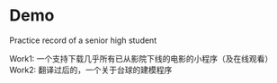# Demo
Practice record of a senior high student

Work1: 一个支持下载几乎所有已从影院下线的电影的小程序（及在线观看）
Work2: 翻译过后的，一个关于台球的建模程序
